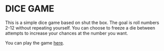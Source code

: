 # DICE GAME

This is a simple dice game based on shut the box.
The goal is roll numbers 2-12 without repeating yourself.
You can choose to freeze a die between attempts to increase
your chances at the number you want.

You can play the game [here](https://dicerollinggame.s3.us-west-1.amazonaws.com/index.html).